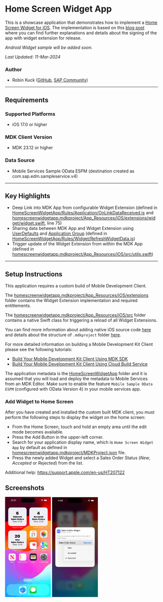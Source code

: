 # Home Screen Widget App

This is a showcase application that demonstrates how to implement a [Home Screen Widget for iOS](https://support.apple.com/en-us/HT207122). The implementation is based on this [blog post](https://blog.nativescript.org/add-home-screen-widget/) where you can find further explanations and details about the signing of the app with widget extension for release.

*Android Widget sample will be added soon.*

*Last Updated: 11-Mar-2024*

### Author
* Robin Kuck ([GitHub](https://github.com/robinkuck), [SAP Community](https://community.sap.com/t5/user/viewprofilepage/user-id/16438))

***

## Requirements

### Supported Platforms

* iOS 17.0 or higher

### MDK Client Version

* MDK 23.12 or higher

### Data Source

* Mobile Services Sample OData ESPM (destination created as com.sap.edm.sampleservice.v4)

***

## Key Highlights

* Deep Link into MDK App from configurable Widget Extension (defined in [HomeScreenWidgetApp/Rules/Application/OnLinkDataReceived.js](HomeScreenWidgetApp/Rules/Application/OnLinkDataReceived.js) and [homescreenwidgetapp.mdkproject/App_Resources/iOS/extensions/widget/widget.swift](homescreenwidgetapp.mdkproject/App_Resources/iOS/extensions/widget/widget.swift), line 75)
* Sharing data between MDK App and Widget Extension using [UserDefaults](https://developer.apple.com/documentation/foundation/userdefaults/) and [Application Group](https://developer.apple.com/documentation/xcode/configuring-app-groups) (defined in [HomeScreenWidgetApp/Rules/Widget/RefreshWidgetData.js](HomeScreenWidgetApp/Rules/Widget/RefreshWidgetData.js)) 
* Trigger update of the Widget Extension from within the MDK App (defined in [homescreenwidgetapp.mdkproject/App_Resources/iOS/src/utils.swift](homescreenwidgetapp.mdkproject/App_Resources/iOS/src/utils.swift))

***

## Setup Instructions

This application requires a custom build of Mobile Development Client. 

The [homescreenwidgetapp.mdkproject/App_Resources/iOS/extensions](homescreenwidgetapp.mdkproject/App_Resources/iOS/extensions) folder contains the Widget Extension implementation and required entitlements.

The [homescreenwidgetapp.mdkproject/App_Resources/iOS/src](homescreenwidgetapp.mdkproject/App_Resources/iOS/src) folder contains a native Swift class for triggering a reload of all Widget Extensions. 

You can find more information about adding native iOS source code [here](https://v7.docs.nativescript.org/guides/ios-source-code) and details about the structure of `.mdkproject` folder [here](https://help.sap.com/doc/f53c64b93e5140918d676b927a3cd65b/Cloud/en-US/docs-en/guides/getting-started/mdk/custom-client/branding-custom-client.html#structure-of-mdkproject).

For more detailed information on building a Mobile Development Kit Client please see the following tutorials:

* [Build Your Mobile Development Kit Client Using MDK SDK](https://developers.sap.com/tutorials/cp-mobile-dev-kit-build-client.html)
* [Build Your Mobile Development Kit Client Using Cloud Build Service](https://developers.sap.com/tutorials/cp-mobile-dev-kit-cbs-client.html)

The application metadata is the [HomeScreenWidgetApp](HomeScreenWidgetApp) folder and it is assumed that you will load and deploy the metadata to Mobile Services from an MDK Editor. Make sure to enable the feature `Mobile Sample OData ESPM` (configured with OData Version 4) in your mobile services app.

### Add Widget to Home Screen

After you have created and installed the custom built MDK client, you must perform the following steps to display the widget on the home screen:

* From the Home Screen, touch and hold an empty area until the edit mode becomes available.
* Press the Add Button in the upper-left corner.
* Search for your application display name, which is `Home Screen Widget App` by default as defined in [homescreenwidgetapp.mdkproject/MDKProject.json](homescreenwidgetapp.mdkproject/MDKProject.json) file.
* Press the newly added Widget and select a Sales Order Status (*New*, *Accepted* or *Rejected*) from the list.

Additional help: https://support.apple.com/en-us/HT207122

## Screenshots

<img src="Screenshots/widget.gif" width="30%"> <img src="Screenshots/widget_configuration.png" width="30%">
